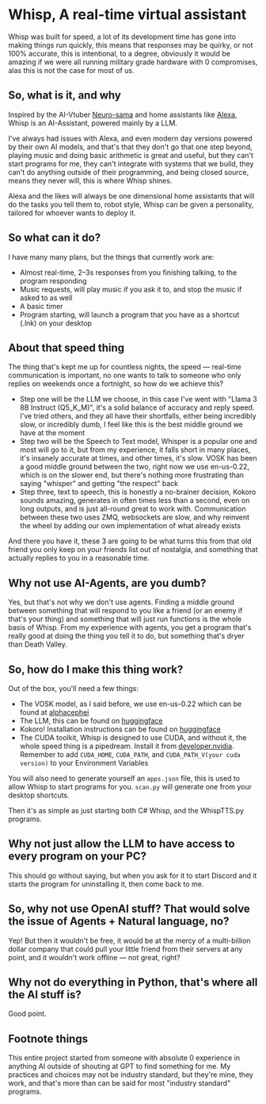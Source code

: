 # Whisp, A real-time virtual assistant  
Whisp was built for speed, a lot of its development time has gone into making things run quickly, this means that responses may be quirky, or not 100% accurate, this is intentional, to a degree, obviously it would be amazing if we were all running military grade hardware with 0 compromises, alas this is not the case for most of us.

## So, what is it, and why  
Inspired by the AI-Vtuber [Neuro-sama](https://en.wikipedia.org/wiki/Neuro-sama) and home assistants like [Alexa](https://en.wikipedia.org/wiki/Amazon_Alexa), Whisp is an AI-Assistant, powered mainly by a LLM.

I've always had issues with Alexa, and even modern day versions powered by their own AI models, and that's that they don't go that one step beyond, playing music and doing basic arithmetic is great and useful, but they can't start programs for me, they can't integrate with systems that we build, they can't do anything outside of their programming, and being closed source, means they never will, this is where Whisp shines.

Alexa and the likes will always be one dimensional home assistants that will do the tasks you tell them to, robot style, Whisp can be given a personality, tailored for whoever wants to deploy it.

## So what can it do?  
I have many many plans, but the things that currently work are:  
- Almost real-time, 2–3s responses from you finishing talking, to the program responding  
- Music requests, will play music if you ask it to, and stop the music if asked to as well  
- A basic timer  
- Program starting, will launch a program that you have as a shortcut (.lnk) on your desktop  

## About that speed thing  
The thing that's kept me up for countless nights, the speed — real-time communication is important, no one wants to talk to someone who only replies on weekends once a fortnight, so how do we achieve this?  
- Step one will be the LLM we choose, in this case I've went with "Llama 3 8B Instruct (Q5_K_M)", it's a solid balance of accuracy and reply speed. I've tried others, and they all have their shortfalls, either being incredibly slow, or incredibly dumb, I feel like this is the best middle ground we have at the moment  
- Step two will be the Speech to Text model, Whisper is a popular one and most will go to it, but from my experience, it falls short in many places, it's insanely accurate at times, and other times, it's slow. VOSK has been a good middle ground between the two, right now we use en-us-0.22, which is on the slower end, but there's nothing more frustrating than saying "whisper" and getting "the respect" back  
- Step three, text to speech, this is honestly a no-brainer decision, Kokoro sounds amazing, generates in often times less than a second, even on long outputs, and is just all-round great to work with. Communication between these two uses ZMQ, websockets are slow, and why reinvent the wheel by adding our own implementation of what already exists  

And there you have it, these 3 are going to be what turns this from that old friend you only keep on your friends list out of nostalgia, and something that actually replies to you in a reasonable time.

## Why not use AI-Agents, are you dumb?  
Yes, but that's not why we don't use agents. Finding a middle ground between something that will respond to you like a friend (or an enemy if that's your thing) and something that will just run functions is the whole basis of Whisp. From my experience with agents, you get a program that's really good at doing the thing you tell it to do, but something that's dryer than Death Valley.

## So, how do I make this thing work?  
Out of the box, you'll need a few things:  
- The VOSK model, as I said before, we use en-us-0.22 which can be found at [alphacephei](https://alphacephei.com/vosk/)  
- The LLM, this can be found on [huggingface](https://huggingface.co/QuantFactory/Meta-Llama-3-8B-Instruct-GGUF/blob/main/Meta-Llama-3-8B-Instruct.Q5_K_M.gguf)  
- Kokoro! Installation instructions can be found on [huggingface](https://huggingface.co/hexgrad/Kokoro-82M)  
- The CUDA toolkit, Whisp is designed to use CUDA, and without it, the whole speed thing is a pipedream. Install it from [developer.nvidia](https://developer.nvidia.com/cuda-downloads). Remember to add `CUDA_HOME`, `CUDA_PATH`, and `CUDA_PATH_V(your cuda version)` to your Environment Variables  

You will also need to generate yourself an `apps.json` file, this is used to allow Whisp to start programs for you. `scan.py` will generate one from your desktop shortcuts.

Then it's as simple as just starting both C# Whisp, and the WhispTTS.py programs.

## Why not just allow the LLM to have access to every program on your PC?  
This should go without saying, but when you ask for it to start Discord and it starts the program for uninstalling it, then come back to me.

## So, why not use OpenAI stuff? That would solve the issue of Agents + Natural language, no?  
Yep! But then it wouldn't be free, it would be at the mercy of a multi-billion dollar company that could pull your little friend from their servers at any point, and it wouldn't work offline — not great, right?

## Why not do everything in Python, that's where all the AI stuff is?  
Good point.

## Footnote things  
This entire project started from someone with absolute 0 experience in anything AI outside of shouting at GPT to find something for me. My practices and choices may not be industry standard, but they're mine, they work, and that's more than can be said for most "industry standard" programs.
